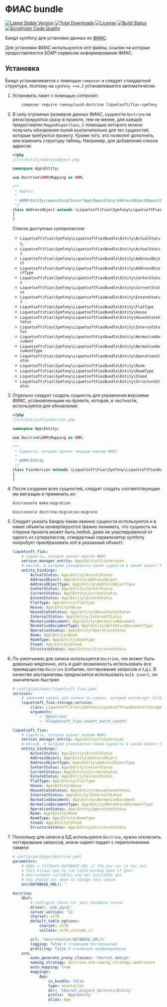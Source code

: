 ФИАС bundle
===========

[![Latest Stable Version](https://poser.pugx.org/liquetsoft/fias-symfony/v/stable.png)](https://packagist.org/packages/liquetsoft/fias-symfony)
[![Total Downloads](https://poser.pugx.org/liquetsoft/fias-symfony/downloads.png)](https://packagist.org/packages/liquetsoft/fias-symfony)
[![License](https://poser.pugx.org/liquetsoft/fias-symfony/license.svg)](https://packagist.org/packages/liquetsoft/fias-symfony)
[![Build Status](https://travis-ci.org/liquetsoft/fias-symfony.svg?branch=master)](https://travis-ci.org/liquetsoft/fias-symfony)
[![Scrutinizer Code Quality](https://scrutinizer-ci.com/g/liquetsoft/fias-symfony/badges/quality-score.png?b=master)](https://scrutinizer-ci.com/g/liquetsoft/fias-symfony/?branch=master)

Бандл symfony для установки данных из [ФИАС](https://fias.nalog.ru/).

Для установки ФИАС используются xml-файлы, ссылки на которые предоставляются SOAP-сервисом информирования ФИАС.



Установка
---------

Бандл устанавливается с помощью `composer` и следует стандартной структуре, поэтому на `symfony >=4.2` устанавливается автоматически.

1. Установить пакет с помощью composer:

    ```bash
        composer require ramsey/uuid-doctrine liquetsoft/fias-symfony
    ```

2. В силу огромных размеров данных ФИАС, сущности `Doctrine` не регистрируются сразу в проекте, тем не менее, для каждой предоставлен `MappedSuperclass`, с помощью которого можно получать обновления полей исключительно для тех сущностей, которые требуются проекту. Кроме того, это позволит дополнить или изменить структуру таблиц. Например, для добавления списка адресов:

    ```php
    <?php
    //src/Entity/AddressObject.php

    namespace App\Entity;

    use Doctrine\ORM\Mapping as ORM;

    /**
     * Адреса.
     *
     * @ORM\Entity(repositoryClass="App\Repository\AddressObjectRepository")
     */
    class AddressObject extends \Liquetsoft\Fias\Symfony\LiquetsoftFiasBundle\Entity\AddressObject
    {
    }
    ```

    Список доступных суперклассов:

    * `Liquetsoft\Fias\Symfony\LiquetsoftFiasBundle\Entity\ActualStatus`,
    * `Liquetsoft\Fias\Symfony\LiquetsoftFiasBundle\Entity\ActualStatus`
    * `Liquetsoft\Fias\Symfony\LiquetsoftFiasBundle\Entity\AddressObject`
    * `Liquetsoft\Fias\Symfony\LiquetsoftFiasBundle\Entity\AddressObjectType`
    * `Liquetsoft\Fias\Symfony\LiquetsoftFiasBundle\Entity\CenterStatus`
    * `Liquetsoft\Fias\Symfony\LiquetsoftFiasBundle\Entity\CurrentStatus`
    * `Liquetsoft\Fias\Symfony\LiquetsoftFiasBundle\Entity\EstateStatus`
    * `Liquetsoft\Fias\Symfony\LiquetsoftFiasBundle\Entity\FlatType`
    * `Liquetsoft\Fias\Symfony\LiquetsoftFiasBundle\Entity\House`
    * `Liquetsoft\Fias\Symfony\LiquetsoftFiasBundle\Entity\HouseStateStatus`
    * `Liquetsoft\Fias\Symfony\LiquetsoftFiasBundle\Entity\IntervalStatus`
    * `Liquetsoft\Fias\Symfony\LiquetsoftFiasBundle\Entity\NormativeDocument`
    * `Liquetsoft\Fias\Symfony\LiquetsoftFiasBundle\Entity\NormativeDocumentType`
    * `Liquetsoft\Fias\Symfony\LiquetsoftFiasBundle\Entity\OperationStatus`
    * `Liquetsoft\Fias\Symfony\LiquetsoftFiasBundle\Entity\Room`
    * `Liquetsoft\Fias\Symfony\LiquetsoftFiasBundle\Entity\RoomType`
    * `Liquetsoft\Fias\Symfony\LiquetsoftFiasBundle\Entity\Stead`
    * `Liquetsoft\Fias\Symfony\LiquetsoftFiasBundle\Entity\StructureStatus`

3. Отдельно следует создать сущность для управления версиями ФИАС, установленными на проекте, которая, в частности, используется для обновления:

    ```php
    <?php
    //src/Entity/FiasVersion.php

    namespace App\Entity;

    use Doctrine\ORM\Mapping as ORM;

    /**
     * Сущность, которая хранит текущую версию ФИАС.
     *
     * @ORM\Entity
     */
    class FiasVersion extends \Liquetsoft\Fias\Symfony\LiquetsoftFiasBundle\Entity\FiasVersion
    {
    }
    ```

4. После создания всех сущностей, следует создать соответствующие им миграции и применить их:

    ```bash
    bin/console make:migration
    ```

    ```bash
    bin/console doctrine:migration:migrate
    ```

5. Следует указать бандлу какие именно сущности используются и в какие объекты конвертируются (важно понимать, что сущность на стороне проекта может быть любой, даже не унаследованной от одного из суперклассов, стандартный сериализатор symfony попробует преобразовать xml в указанный объект):

    ```yaml
    liquetsoft_fias:
        # сущность, которая хранит версии ФИАС
        version_manager_entity: App\Entity\FiasVersion
        # массив, в котором указывается какие сущности в какой объект преобразовывать
        entity_bindings:
            ActualStatus: App\Entity\ActualStatus
            AddressObject: App\Entity\AddressObject
            AddressObjectType: App\Entity\AddressObjectType
            CenterStatus: App\Entity\CenterStatus
            CurrentStatus: App\Entity\CurrentStatus
            EstateStatus: App\Entity\EstateStatus
            FlatType: App\Entity\FlatType
            House: App\Entity\House
            HouseStateStatus: App\Entity\HouseStateStatus
            IntervalStatus: App\Entity\IntervalStatus
            NormativeDocument: App\Entity\NormativeDocument
            NormativeDocumentType: App\Entity\NormativeDocumentType
            OperationStatus: App\Entity\OperationStatus
            Room: App\Entity\Room
            RoomType: App\Entity\RoomType
            Stead: App\Entity\Stead
            StructureStatus: App\Entity\StructureStatus
    ```

7. По умолчанию для записи используется `Doctrine`, что может быть довольно медленно, хоть и дает возможность использовать все преимущества `Doctrine` (события, логгирование запросов и т.д.). В качестве альтернативы предлагается использовать `bulk insert`, он значительно быстрее:

    ```yaml
    # config/packages/liquetsoft_fias.yaml
    services:
        # заменяем сервис для записи на сервис, который использует bulk insert
        liquetsoft_fias.storage.service:
            class: Liquetsoft\Fias\Symfony\LiquetsoftFiasBundle\Storage\BulkInsertDoctrineStorage
            arguments:
                - '@doctrine'
                - '%liquetsoft_fias.insert_batch_count%'

    liquetsoft_fias:
        # сущность, которая хранит версии ФИАС
        version_manager_entity: App\Entity\FiasVersion
        # массив, в котором указывается какие сущности в какой объект преобразовывать
        entity_bindings:
            ActualStatus: App\Entity\ActualStatus
            AddressObject: App\Entity\AddressObject
            AddressObjectType: App\Entity\AddressObjectType
            CenterStatus: App\Entity\CenterStatus
            CurrentStatus: App\Entity\CurrentStatus
            EstateStatus: App\Entity\EstateStatus
            FlatType: App\Entity\FlatType
            House: App\Entity\House
            HouseStateStatus: App\Entity\HouseStateStatus
            IntervalStatus: App\Entity\IntervalStatus
            NormativeDocument: App\Entity\NormativeDocument
            NormativeDocumentType: App\Entity\NormativeDocumentType
            OperationStatus: App\Entity\OperationStatus
            Room: App\Entity\Room
            RoomType: App\Entity\RoomType
            Stead: App\Entity\Stead
            StructureStatus: App\Entity\StructureStatus
    ```

8. Поскольку для записи в БД используется `Doctrine`, нужно отключить логгирование запросов, иначе скрипт падает с переполнением памяти:

    ```yaml
    # config/packages/doctrine.yaml
    parameters:
        # Adds a fallback DATABASE_URL if the env var is not set.
        # This allows you to run cache:warmup even if your
        # environment variables are not available yet.
        # You should not need to change this value.
        env(DATABASE_URL): ''

    doctrine:
        dbal:
            # configure these for your database server
            driver: 'pdo_pgsql'
            server_version: '11'
            charset: utf8
            default_table_options:
                charset: utf8
                collate: utf8_unicode_ci

            url: '%env(resolve:DATABASE_URL)%'
            logging: false # отключаем логгирование
            profiling: false # отключаем профилирование
        orm:
            auto_generate_proxy_classes: '%kernel.debug%'
            naming_strategy: doctrine.orm.naming_strategy.underscore
            auto_mapping: true
            mappings:
                App:
                    is_bundle: false
                    type: annotation
                    dir: '%kernel.project_dir%/src/Entity'
                    prefix: 'App\Entity'
                    alias: App
    ```
